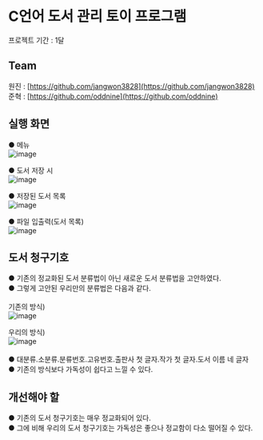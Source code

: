 # C언어 도서 관리 토이 프로그램
프로젝트 기간 : 1달

## Team
원진 : [https://github.com/jangwon3828](https://github.com/jangwon3828)</br>
준혁 : [https://github.com/oddnine](https://github.com/oddnine)</br>

## 실행 화면
● 메뉴</br>
![image](https://user-images.githubusercontent.com/90389323/189697174-45510445-7786-44f8-a3f5-52330f1e40e9.png)</br>

● 도서 저장 시</br>
![image](https://user-images.githubusercontent.com/90389323/189698248-4aa3774f-c407-40e3-b006-e80414f5b997.png)</br>

● 저장된 도서 목록</br>
![image](https://user-images.githubusercontent.com/90389323/189698330-753efe98-9756-4d03-aba7-c594cf9786dd.png)</br>

● 파일 입출력(도서 목록)</br>
![image](https://user-images.githubusercontent.com/90389323/189698537-468db10c-0c33-4bc2-9882-44e6a1ee64d7.png)</br>

## 도서 청구기호
● 기존의 정교화된 도서 분류법이 아닌 새로운 도서 분류법을 고안하였다.</br>
● 그렇게 고안된 우리만의 분류법은 다음과 같다.</br></br>
기존의 방식)</br>
![image](https://user-images.githubusercontent.com/90389323/189699932-615da8be-7610-4b81-9b15-691ad24b951c.png)</br>

우리의 방식)</br>
![image](https://user-images.githubusercontent.com/90389323/189700258-1f9d1e92-d0c7-432e-b863-b73cd4fc2edd.png)</br></br>
● 대분류.소분류.분류번호.고유번호.출판사 첫 글자.작가 첫 글자.도서 이름 네 글자</br>
● 기존의 방식보다 가독성이 쉽다고 느낄 수 있다.</br>

## 개선해야 할 
● 기존의 도서 청구기호는 매우 정교화되어 있다.</br>
● 그에 비해 우리의 도서 청구기호는 가독성은 좋으나 정교함이 다소 떨어질 수 있다.</br>
